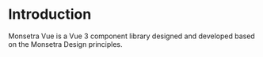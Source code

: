 # Introduction

Monsetra Vue is a Vue 3 component library designed and developed based on the Monsetra Design principles.
